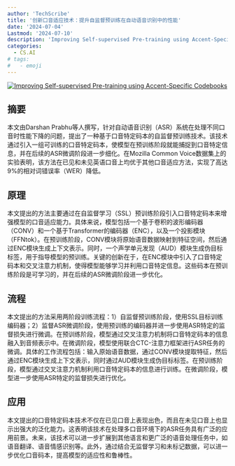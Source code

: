 ```yaml
---
author: 'TechScribe'
title: '创新口音适应技术：提升自监督预训练在自动语音识别中的性能'
date: '2024-07-04'
Lastmod: '2024-07-10'
description: 'Improving Self-supervised Pre-training using Accent-Specific Codebooks'
categories:
  - CS.AI
# tags:
#   - emoji
---
```


[![Improving Self-supervised Pre-training using Accent-Specific Codebooks](https://arxiv-research-1301205113.cos.ap-guangzhou.myqcloud.com/images/2407.03734v1.pdf_0.jpg)](https://arxiv.org/abs/2407.03734v1)

## 摘要

本文由Darshan Prabhu等人撰写，针对自动语音识别（ASR）系统在处理不同口音时性能下降的问题，提出了一种基于口音特定码本的自监督预训练技术。该技术通过引入一组可训练的口音特定码本，使模型在预训练阶段就能捕捉到口音特定信息，并在后续的ASR微调阶段进一步细化。在Mozilla Common Voice数据集上的实验表明，该方法在已见和未见英语口音上均优于其他口音适应方法，实现了高达9%的相对词错误率（WER）降低。<!--more-->

## 原理

本文提出的方法主要通过在自监督学习（SSL）预训练阶段引入口音特定码本来增强模型的口音适应能力。具体来说，模型包括一个基于卷积的波形编码器（CONV）和一个基于Transformer的编码器（ENC），以及一个投影模块（FFNtok）。在预训练阶段，CONV模块将原始语音数据映射到特征空间，然后通过ENC模块生成上下文表示。同时，一个声学单元发现（AUD）模块生成伪目标标签，用于指导模型的预训练。关键的创新在于，在ENC模块中引入了口音特定码本和交叉注意力机制，使得模型能够学习并利用口音特定信息。这些码本在预训练阶段是可学习的，并在后续的ASR微调阶段进一步优化。

## 流程

本文提出的方法采用两阶段训练流程：1）自监督预训练阶段，使用SSL目标训练编码器；2）监督ASR微调阶段，使用预训练的编码器并进一步使用ASR特定的监督损失进行微调。在预训练阶段，模型通过交叉注意力机制将口音特定码本的信息融入到音频表示中。在微调阶段，模型使用联合CTC-注意力框架进行ASR任务的微调。具体的工作流程包括：输入原始语音数据，通过CONV模块提取特征，然后通过ENC模块生成上下文表示，同时通过AUD模块生成伪目标标签。在预训练阶段，模型通过交叉注意力机制利用口音特定码本的信息进行训练。在微调阶段，模型进一步使用ASR特定的监督损失进行优化。

## 应用

本文提出的口音特定码本技术不仅在已见口音上表现出色，而且在未见口音上也显示出强大的泛化能力。这表明该技术在处理多口音环境下的ASR任务具有广泛的应用前景。未来，该技术可以进一步扩展到其他语言和更广泛的语音处理任务中，如语音翻译、语音情感识别等。此外，通过结合无监督学习和未标记数据，可以进一步优化口音码本，提高模型的适应性和鲁棒性。